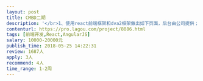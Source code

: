 ```yaml
---                
layout: post       
title: CMBD二期           
description: '</br>1、使用react前端框架和dva2框架做出如下页面，后台由公司提供；</br>2、需要驻场开发跟公司后台联调成功且没bug，为期两周；</br>3、需要在我们的项目下做，遵循我们项目的一些规则。</br>'     
contenturl: https://pro.lagou.com/project/8086.html      
tags: [前端开发,React,AngularJS]            
salary: 10000-20000元          
publish_time: 2018-05-25 14:22:31         
review: 1687人                   
apply: 3人                   
recommend: 4人                   
time_range: 1-2周              
---                 
```

